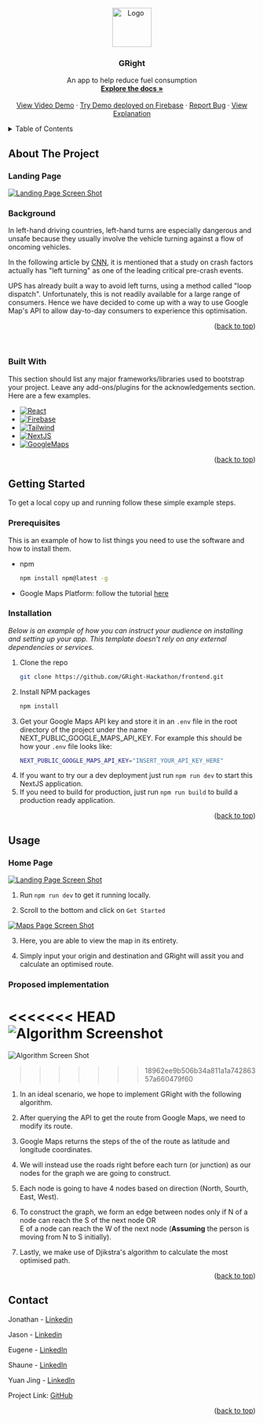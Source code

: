 <div id="top"></div>
<!--
*** Thanks for checking out the Best-README-Template. If you have a suggestion
*** that would make this better, please fork the repo and create a pull request
*** or simply open an issue with the tag "enhancement".
*** Don't forget to give the project a star!
*** Thanks again! Now go create something AMAZING! :D
-->

<!-- PROJECT LOGO -->
<br />
<div align="center">
  <a href="https://github.com/GRight-Hackathon/frontend/">
    <img src="./public/gright.svg" alt="Logo" width="80" height="80">
  </a>

  <h3 align="center">GRight</h3>

  <p align="center">
    An app to help reduce fuel consumption
    <br />
    <a href="https://github.com/GRight-Hackathon/frontend/"><strong>Explore the docs »</strong></a>
    <br />
    <br />
    <a href="https://www.youtube.com/watch?v=Xgsot9SubOM">View Video Demo</a>
    ·
    <a href="https://gright-7442b.web.app//">Try Demo deployed on Firebase</a>
    ·
    <a href="mailto: infinitysparkteam@gmail.com">Report Bug</a>
    ·
    <a href="https://docs.google.com/presentation/d/11za33qSPSJkHCf1ojcrsJbygcbrPvbRR39v5Vu_4zRo/edit?usp=sharing">View Explanation</a>
  </p>
</div>

<!-- TABLE OF CONTENTS -->
<details>
  <summary>Table of Contents</summary>
  <ol>
    <li>
      <a href="#about-the-project">About The Project</a>
      <ul>
        <li><a href="#built-with">Built With</a></li>
      </ul>
    </li>
    <li>
      <a href="#getting-started">Getting Started</a>
      <ul>
        <li><a href="#prerequisites">Prerequisites</a></li>
        <li><a href="#installation">Installation</a></li>
      </ul>
    </li>
    <li><a href="#usage">Usage</a></li>
    <li><a href="#roadmap">Roadmap</a></li>
    <li><a href="#contributing">Contributing</a></li>
    <li><a href="#license">License</a></li>
    <li><a href="#contact">Contact</a></li>
    <li><a href="#acknowledgments">Acknowledgments</a></li>
  </ol>
</details>

<!-- ABOUT THE PROJECT -->

## About The Project

<h3>Landing Page</h3>

[![Landing Page Screen Shot][landing-screenshot]](https://gright-7442b.web.app/)

<h3>Background</h3>
In left-hand driving countries, left-hand turns are especially dangerous and unsafe because they usually involve the vehicle turning against a flow of oncoming 
vehicles. 

In the following article by [CNN](https://edition.cnn.com/2017/02/16/world/ups-trucks-no-left-turns/index.html), it is mentioned that a study on crash factors actually has "left turning" as one of the leading critical pre-crash events.

UPS has already built a way to avoid left turns, using a method called "loop dispatch". Unfortunately, this is not readily available for a large range of consumers. Hence we have decided to come up with a way to use Google Map's API to allow day-to-day consumers to experience this optimisation.

<p align="right">(<a href="#top">back to top</a>)</p>

<br />

### Built With

This section should list any major frameworks/libraries used to bootstrap your project. Leave any add-ons/plugins for the acknowledgements section. Here are a few examples.

- [![React][react.js]][react-url]
- [![Firebase][firebase]][firebase-url]
- [![Tailwind][tailwind]][tailwind-url]
- [![NextJS][nextjs]][nextjs-url]
- [![GoogleMaps][googlemaps]][googlemaps-url]

<p align="right">(<a href="#top">back to top</a>)</p>

<!-- GETTING STARTED -->

## Getting Started

To get a local copy up and running follow these simple example steps.

### Prerequisites

This is an example of how to list things you need to use the software and how to install them.

- npm
  ```sh
  npm install npm@latest -g
  ```

- Google Maps Platform: follow the tutorial [here](https://developers.google.com/maps/get-started)

### Installation

_Below is an example of how you can instruct your audience on installing and setting up your app. This template doesn't rely on any external dependencies or services._

1. Clone the repo
   ```sh
   git clone https://github.com/GRight-Hackathon/frontend.git
   ```
2. Install NPM packages
   ```sh
   npm install
   ```
3. Get your Google Maps API key and store it in an `.env` file in the root directory of the project under the name NEXT_PUBLIC_GOOGLE_MAPS_API_KEY. For example this should be how your `.env` file looks like:
    ```sh
    NEXT_PUBLIC_GOOGLE_MAPS_API_KEY="INSERT_YOUR_API_KEY_HERE"
    ```
4. If you want to try our a dev deployment just run `npm run dev` to start this NextJS application.
5. If you need to build for production, just run `npm run build` to build a production ready application.

<p align="right">(<a href="#top">back to top</a>)</p>

<!-- USAGE EXAMPLES -->

## Usage

<h3>Home Page</h3>

[![Landing Page Screen Shot][landing-screenshot]](https://gright-7442b.web.app/)

1. Run `npm run dev` to get it running locally.

2. Scroll to the bottom and click on `Get Started`

[![Maps Page Screen Shot][maps-screenshot]](https://gright-7442b.web.app/map)

3. Here, you are able to view the map in its entirety. 

4. Simply input your origin and destination and GRight will assit you and calculate an optimised route.

<h3>Proposed implementation</h3>

<<<<<<< HEAD
![Algorithm Screenshot][algorithm-screenshot]
=======
![Algorithm Screen Shot][algorithm-screenshot]
>>>>>>> 18962ee9b506b34a811a1a74286357a660479f60

1. In an ideal scenario, we hope to implement GRight with the following algorithm.

2. After querying the API to get the route from Google Maps, we need to modify its route. 

3. Google Maps returns the steps of the of the route as latitude and longitude coordinates.

4. We will instead use the roads right before each turn (or junction) as our nodes for the graph we are going to construct.

5. Each node is going to have 4 nodes based on direction (North, Sourth, East, West).

6. To construct the graph, we form an edge between nodes only if N of a node can reach the S of the next node OR <br/>
   E of a node can reach the W of the next node (**Assuming** the person is moving from N to S initially).

7. Lastly, we make use of Djikstra's algorithm to calculate the most optimised path.

<p align="right">(<a href="#top">back to top</a>)</p>


<!-- CONTACT -->

## Contact

Jonathan - [Linkedin](https://www.linkedin.com/in/jonjon98)

Jason - [Linkedin](https://www.linkedin.com/in/ja-sony/)

Eugene - [LinkedIn](https://www.linkedin.com/in/eugenetayyj/)

Shaune - [LinkedIn](https://www.linkedin.com/in/shauneang/)

Yuan Jing - [LinkedIn](https://www.linkedin.com/in/chow-yuan-jing/)

Project Link: [GitHub](https://github.com/GRight-Hackathon/frontend)

<p align="right">(<a href="#top">back to top</a>)</p>

<!-- MARKDOWN LINKS & IMAGES -->
<!-- https://www.markdownguide.org/basic-syntax/#reference-style-links -->

[landing-screenshot]: ./public/Landing.png
[maps-screenshot]: ./public/Maps.png
[algorithm-screenshot]: ./public/Algorithm.png
[react.js]: https://img.shields.io/badge/React-20232A?style=for-the-badge&logo=react&logoColor=61DAFB
[react-url]: https://reactjs.org/
[firebase]: https://img.shields.io/badge/firebase-%23039BE5.svg?style=for-the-badge&logo=firebase
[firebase-url]: https://firebase.google.com/
[tailwind]: https://img.shields.io/badge/tailwindcss-%2338B2AC.svg?style=for-the-badge&logo=tailwind-css&logoColor=white
[tailwind-url]: https://tailwindcss.com/
[nextjs]: https://img.shields.io/badge/Next-black?style=for-the-badge&logo=next.js&logoColor=white
[nextjs-url]: https://nextjs.org/
[googlemaps]: https://img.shields.io/badge/Google%20Maps-%234285F4.svg?style=for-the-badge&logo=google-maps&logoColor=white
[googlemaps-url]: https://mapsplatform.google.com/why-google/
